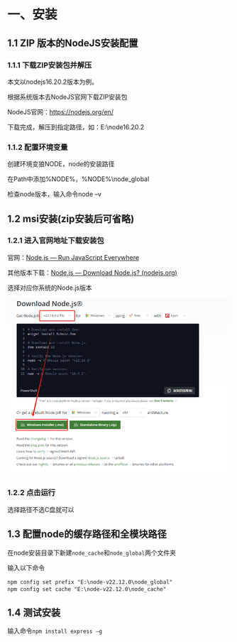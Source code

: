 # 一、安装

## 1.1 ZIP 版本的NodeJS安装配置

### 1.1.1 下载ZIP安装包并解压

本文以nodejs16.20.2版本为例。

根据系统版本去NodeJS官网下载ZIP安装包

NodeJS官网：https://nodejs.org/en/

下载完成，解压到指定路径，如：E:\node16.20.2

### 1.1.2 配置环境变量



创建环境变狼NODE，node的安装路径

在Path中添加%NODE%，%NODE%\node_global

检查node版本，输入命令node –v



## 1.2 msi安装(zip安装后可省略)

### 1.2.1 进入官网地址下载安装包

官网：[Node.js — Run JavaScript Everywhere](https://nodejs.org/)

其他版本下载：[Node.js — Download Node.js? (nodejs.org)](https://nodejs.org/zh-cn/download)

选择对应你系统的Node.js版本

![](/backend/node/base/002.png)

### 1.2.2 点击运行

选择路径不选C盘就可以


## 1.3 配置node的缓存路径和全模块路径


在node安装目录下新建`node_cache`和`node_global`两个文件夹

输入以下命令

```shell
npm config set prefix "E:\node-v22.12.0\node_global"
npm config set cache "E:\node-v22.12.0\node_cache"
```


## 1.4 测试安装

输入命令`npm install express –g`

